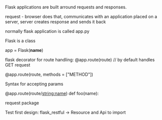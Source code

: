 Flask applications are built arround requests and responses. 

request - browser does that, communicates with an application placed on a server, server creates response and sends it back 

normally flask application is called app.py 

Flask is a class 

app = Flask(__name__)

flask decorator for route handling: 
@app.route(route) // by default handles GET request

@app.route(route, methods = ["METHOD"])

Syntax for accepting params 

@app.route(route/<string:name>)
def foo(name): 


request package 


Test first design: 
flask_restful -> Resource and Api to import 